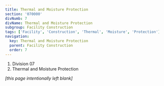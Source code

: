```yaml
---
title: Thermal and Moisture Protection
section: '070000'
divNumb: 7
divName: Thermal and Moisture Protection
subgroup: Facility Construction
tags: ['Facility', 'Construction', 'Thermal', 'Moisture', 'Protection']
navigation:
  key: Thermal and Moisture Protection
  parent: Facility Construction
  order: 7
---
```


   1. Division 07
   1. Thermal and Moisture Protection

*[this page intentionally left blank]*

